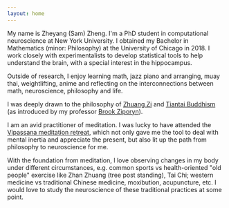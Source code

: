 ```yaml
---
layout: home
---
```


My name is Zheyang (Sam) Zheng. I'm a PhD student in computational neuroscience at New York University. I obtained my Bachelor in Mathematics (minor: Philosophy) at the University of Chicago in 2018. I work closely with experimentalists to develop statistical tools to help understand the brain, with a special interest in the hippocampus. 

Outside of research, I enjoy learning math, jazz piano and arranging, muay thai, weightlifting, anime and reflecting on the interconnections between math, neuroscience, philosophy and life.   

I was deeply drawn to the philosophy of [Zhuang Zi](https://hackettpublishing.com/zhuangziphil) and [Tiantai Buddhism](https://plato.stanford.edu/entries/buddhism-tiantai/) (as introduced by my professor [Brook Ziporyn](https://divinity.uchicago.edu/directory/brook-ziporyn)).  

I am an avid practitioner of meditation. I was lucky to have attended the [Vipassana meditation retreat](https://www.dhamma.org/en-US/courses/search), which not only gave me the tool to deal with mental inertia and appreciate the present, but also lit up the path from philosophy to neuroscience for me.

With the foundation from meditation, I love observing changes in my body under different circumstances, e.g. common sports vs health-oriented "old people" exercise like Zhan Zhuang (tree post standing), Tai Chi; western medicine vs traditional Chinese medicine, moxibution, acupuncture, etc. I would love to study the neuroscience of these traditional practices at some point.      
